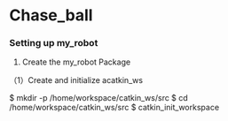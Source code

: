 # Chase_ball
### Setting up my_robot

1. Create the my_robot Package

（1）Create and initialize acatkin_ws

$ mkdir -p /home/workspace/catkin_ws/src
$ cd /home/workspace/catkin_ws/src
$ catkin_init_workspace
